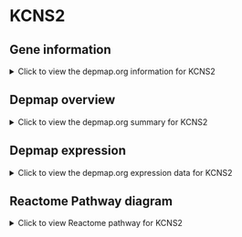 <h1>KCNS2</h1>

<h2>Gene information</h2>
<details>
  <summary>Click to view the depmap.org information for KCNS2</summary>
  <iframe src="https://depmap.org/portal/gene/KCNS2?tab=about" style="border:none;width:100%;height:800px"></iframe>
</details>

<h2>Depmap overview</h2>
<details>
  <summary>Click to view the depmap.org summary for KCNS2</summary>
  <iframe src="https://depmap.org/portal/gene/KCNS2?tab=overview" style="border:none;width:100%;height:800px"></iframe>
</details>

<h2>Depmap expression</h2>
<details>
  <summary>Click to view the depmap.org expression data for KCNS2</summary>
  <iframe src="https://depmap.org/portal/gene/KCNS2?tab=characterization" style="border:none;width:100%;height:800px"></iframe>
</details>



<h2>Reactome Pathway diagram</h2>
<details>
  <summary>Click to view Reactome pathway for KCNS2</summary>
  <p>Voltage gated Potassium channels</p>
  <iframe src="https://reactome.org/PathwayBrowser/#/R-HSA-1296072" style="border:none;width:100%;height:800px"></iframe>
</details>



